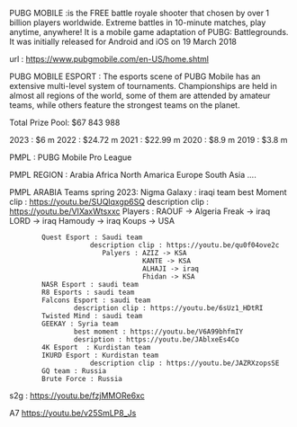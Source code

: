 
PUBG MOBILE :is the FREE battle royale shooter that chosen by over 1 billion players worldwide. Extreme battles in 10-minute matches, play anytime, anywhere!
It is a mobile game adaptation of PUBG: Battlegrounds. It was initially released for Android and iOS on 19 March 2018

url : https://www.pubgmobile.com/en-US/home.shtml

PUBG MOBILE ESPORT : 
The esports scene of PUBG Mobile has an extensive multi-level system of tournaments. Championships are held in almost all regions of the world, some of them are attended by amateur teams, while others feature the strongest teams on the planet.

Total Prize Pool:
$67 843 988

2023 : $6 m
2022 : $24.72 m
2021 : $22.99 m
2020 : $8.9 m
2019 : $3.8 m

PMPL : PUBG Mobile Pro League

PMPL REGION : Arabia
            Africa
            North Amarica
            Europe
            South Asia
            ....

PMPL ARABIA Teams spring 2023: 
            Nigma Galaxy : iraqi team 
                         best Moment clip : https://youtu.be/SUQlqxgp6SQ
                         description clip : https://youtu.be/VIXaxWtsxxc
                         Players : RAOUF -> Algeria
                                   Freak -> iraq
                                   LORD -> iraq
                                   Hamoudy -> iraq
                                   Koups -> USA

            Quest Esport : Saudi team
                        description clip : https://youtu.be/qu0f04ove2c
                           Palyers : AZIZ -> KSA
                                     KANTE -> KSA
                                     ALHAJI -> iraq
                                     Fhidan -> KSA
            NASR Esport : saudi team
            R8 Esports : saudi team
            Falcons Esport : saudi team
                    description clip : https://youtu.be/6sUz1_HDtRI
            Twisted Mind : saudi team
            GEEKAY : Syria team
                    best moment : https://youtu.be/V6A99bhfmIY
                    desription : https://youtu.be/JAblxeEs4Co
            4K Esport  : Kurdistan team
            IKURD Esport : Kurdistan team
                        description clip : https://youtu.be/JAZRXzopsSE
            GQ team : Russia
            Brute Force : Russia



s2g : https://youtu.be/fzjMMORe6xc

A7 https://youtu.be/v25SmLP8_Js